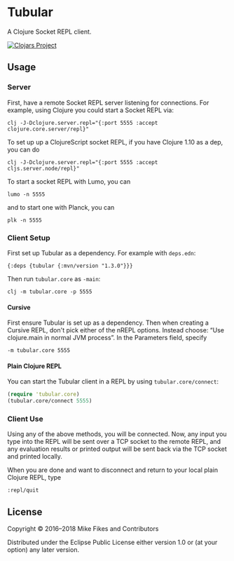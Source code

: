 # Tubular

A Clojure Socket REPL client.

[![Clojars Project](https://img.shields.io/clojars/v/tubular.svg)](https://clojars.org/tubular)

## Usage

### Server

First, have a remote Socket REPL server listening for connections. For example, using Clojure you could start a Socket REPL via:

```
clj -J-Dclojure.server.repl="{:port 5555 :accept clojure.core.server/repl}"
```

To set up up a ClojureScript socket REPL, if you have Clojure 1.10 as a dep, you can do

```
clj -J-Dclojure.server.repl="{:port 5555 :accept cljs.server.node/repl}"
```

To start a socket REPL with Lumo, you can

```
lumo -n 5555
```

and to start one with Planck, you can

```
plk -n 5555
```


### Client Setup

First set up Tubular as a dependency. For example with `deps.edn`:

```
{:deps {tubular {:mvn/version "1.3.0"}}}
```

Then run `tubular.core` as `-main`:

```
clj -m tubular.core -p 5555
```

#### Cursive

First ensure Tubular is set up as a dependency. Then when creating a Cursive REPL, don't pick either of the nREPL options. Instead choose: “Use clojure.main in normal JVM process”. In the Parameters field, specify 

```
-m tubular.core 5555
```

#### Plain Clojure REPL

You can start the Tubular client in a REPL by using `tubular.core/connect`:

```clojure
(require 'tubular.core)
(tubular.core/connect 5555)
```

### Client Use

Using any of the above methods, you will be connected. Now, any input you type into the REPL will be sent over a TCP socket to the remote REPL, and any evaluation results or printed output will be sent back via the TCP socket and printed locally.

When you are done and want to disconnect and return to your local plain Clojure REPL, type

```
:repl/quit
```

## License

Copyright © 2016–2018 Mike Fikes and Contributors

Distributed under the Eclipse Public License either version 1.0 or (at
your option) any later version.
